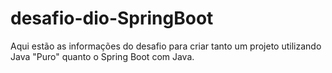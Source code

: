 # desafio-dio-SpringBoot
Aqui estão as informações do desafio para criar tanto um projeto utilizando Java "Puro" quanto o Spring Boot com Java.
